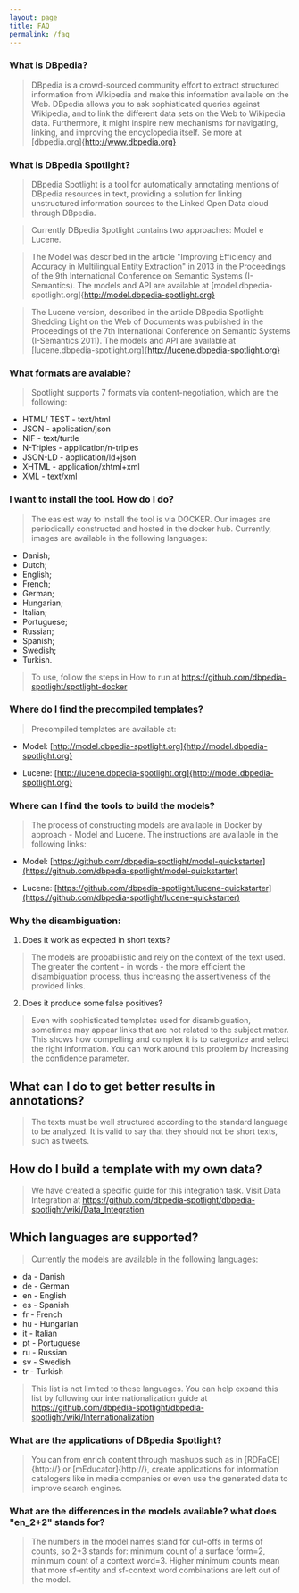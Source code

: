```yaml
---
layout: page
title: FAQ
permalink: /faq
---
```


### What is DBpedia?
> DBpedia is a crowd-sourced community effort to extract structured information from Wikipedia and make this information available on the Web. DBpedia allows you to ask sophisticated queries against Wikipedia, and to link the different data sets on the Web to Wikipedia data. Furthermore, it might inspire new mechanisms for navigating, linking, and improving the encyclopedia itself. Se more at [dbpedia.org]{http://www.dbpedia.org}


### What is DBpedia Spotlight?

> DBpedia Spotlight is a tool for automatically annotating mentions of DBpedia resources in text, providing a solution for linking unstructured information sources to the Linked Open Data cloud through DBpedia.

> Currently DBpedia Spotlight contains two approaches: Model e Lucene. 

> The Model was described in the article "Improving Efficiency and Accuracy in Multilingual Entity Extraction" in 2013 in the Proceedings of the 9th International Conference on Semantic Systems (I-Semantics). The models and API are available at [model.dbpedia-spotlight.org]{http://model.dbpedia-spotlight.org}

> The Lucene version, described in the article DBpedia Spotlight: Shedding Light on the Web of Documents was published in the Proceedings of the 7th International Conference on Semantic Systems (I-Semantics 2011). The models and API are available at [lucene.dbpedia-spotlight.org]{http://lucene.dbpedia-spotlight.org}

###  What formats are avaiable?

> Spotlight supports 7 formats via content-negotiation, which are the following:

* HTML/ TEST - text/html
* JSON - application/json
* NIF - text/turtle
* N-Triples - application/n-triples 
* JSON-LD - application/ld+json
* XHTML - application/xhtml+xml 
* XML - text/xml

### I want to install the tool. How do I do?
	
> The easiest way to install the tool is via DOCKER. Our images are periodically constructed and hosted in the docker hub. Currently, images are available in the following languages:

* Danish;
* Dutch;
* English;
* French;
* German;
* Hungarian;
* Italian;
* Portuguese; 
* Russian; 
* Spanish; 
* Swedish;
* Turkish.

> To use, follow the steps in How to run at https://github.com/dbpedia-spotlight/spotlight-docker

### Where do I find the precompiled templates?

> Precompiled templates are available at:

* Model: [http://model.dbpedia-spotlight.org]{http://model.dbpedia-spotlight.org}

* Lucene: [http://lucene.dbpedia-spotlight.org]{http://model.dbpedia-spotlight.org}


### Where can I find the tools to build the models?

> The process of constructing models are available in Docker by approach - Model and Lucene. The instructions are available in the following links:

* Model: [https://github.com/dbpedia-spotlight/model-quickstarter](https://github.com/dbpedia-spotlight/model-quickstarter)

* Lucene: [https://github.com/dbpedia-spotlight/lucene-quickstarter](https://github.com/dbpedia-spotlight/lucene-quickstarter)


### Why the disambiguation:

1. Does it work as expected in short texts?

> The models are probabilistic and rely on the context of the text used. The greater the content - in words - the more efficient the disambiguation process, thus increasing the assertiveness of the provided links.

2. Does it produce some false positives?
	
> Even with sophisticated templates used for disambiguation, sometimes may appear links that are not related to the subject matter. This shows how compelling and complex it is to categorize and select the right information. You can work around this problem by increasing the confidence parameter.


## What can I do to get better results in annotations?
	
> The texts must be well structured according to the standard language to be analyzed. It is valid to say that they should not be short texts, such as tweets.

## How do I build a template with my own data?

> We have created a specific guide for this integration task. Visit Data Integration at https://github.com/dbpedia-spotlight/dbpedia-spotlight/wiki/Data_Integration

## Which languages are supported?

> Currently the models are available in the following languages:

* da - Danish
* de - German
* en - English
* es - Spanish
* fr - French
* hu - Hungarian
* it - Italian
* pt - Portuguese
* ru - Russian
* sv - Swedish
* tr - Turkish


> This list is not limited to these languages. You can help expand this list by following our internationalization guide at https://github.com/dbpedia-spotlight/dbpedia-spotlight/wiki/Internationalization 



### What are the applications of DBpedia Spotlight?

> You can from enrich content through mashups such as in [RDFaCE]{http://} or [mEducator]{http://}, create applications for information catalogers like in media companies or even use the generated data to improve search engines.

### What are the differences in the models available? what does "en_2+2" stands for?
> The numbers in the model names stand for cut-offs in terms of counts, so 2+3 stands for: minimum count of a surface form=2, minimum count of a context word=3.
> Higher minimum counts mean that more sf-entity and sf-context word combinations are left out of the model.
